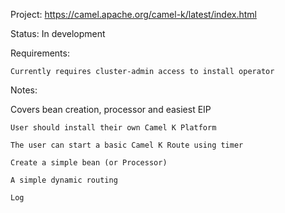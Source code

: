 Project: https://camel.apache.org/camel-k/latest/index.html

Status: In development

Requirements:

    Currently requires cluster-admin access to install operator

Notes:

Covers bean creation, processor and easiest EIP

    User should install their own Camel K Platform

    The user can start a basic Camel K Route using timer

    Create a simple bean (or Processor)

    A simple dynamic routing

    Log
